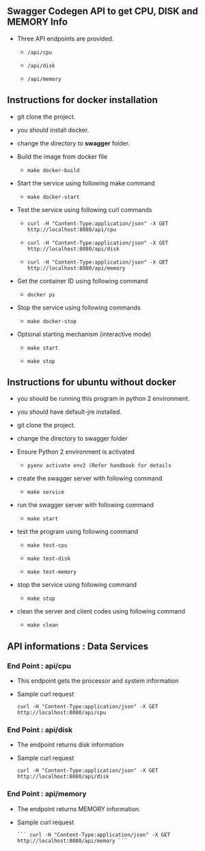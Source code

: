 ## Swagger Codegen API to get CPU, DISK and MEMORY Info
  
* Three API endpoints are provided.

  * ```/api/cpu```
  
  * ```/api/disk```
  
  * ```/api/memory```
  
 
## Instructions for docker installation

* git clone the project.

* you should install docker.

* change the directory to **swagger** folder.

* Build the image from docker file

	* ``` make docker-build ```

* Start the service using following make command
  
  * ```make docker-start```

* Test the service using following curl commands
  
  
  * ```curl -H "Content-Type:application/json" -X GET http://localhost:8080/api/cpu```
  
  * ```curl -H "Content-Type:application/json" -X GET http://localhost:8080/api/disk```
  
  * ```curl -H "Content-Type:application/json" -X GET http://localhost:8080/api/memory```

  
* Get the container ID using following command
  
  * ```docker ps```

* Stop the service using following commands
  
  * ```make docker-stop```

* Optional starting mechanism (interactive mode)
  
  * ```make start``` 
  
  * ```make stop```
	
## Instructions for ubuntu without docker

* you should be running this program in python 2 environment.

* you should have default-jre installed.

* git clone the project.

* change the directory to swagger folder

* Ensure Python 2 environment is activated

	* ``` pyenv activate env2 (Refer handbook for details ```

* create the swagger server with following command
  
  * ```make service```

* run the swagger server with following command
  
  * ```make start```

* test the program using following command
  
  * ```make test-cpu```
  
  * ```make test-disk```
  
  * ```make test-memory```

* stop the service using following command
  
  * ```make stop```

* clean the server and client codes using following command
  
  * ```make clean```

## API informations : Data Services

### End Point : api/cpu
  
  * This endpoint gets the processor and system  information
 
  * Sample curl request
  
	  ```curl -H "Content-Type:application/json" -X GET http://localhost:8080/api/cpu ```

### End Point : api/disk
  
  * The endpoint returns disk information 
  
  * Sample curl request
  
	  ```curl -H "Content-Type:application/json" -X GET http://localhost:8080/api/disk ```
 
### End Point : api/memory

* The endpoint returns MEMORY information. 

* Sample curl request
	  
	  ``` curl -H "Content-Type:application/json" -X GET http://localhost:8080/api/memory ```
